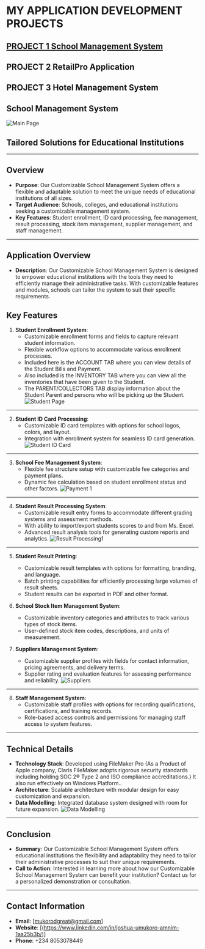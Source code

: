 
# MY APPLICATION DEVELOPMENT PROJECTS


## [PROJECT 1 School Management System](#school-management-system)
## PROJECT 2 RetailPro Application
## PROJECT 3 Hotel Management System


## School Management System

 ![Main Page](https://github.com/mukorodgreat/School-Management-ERP/assets/67916594/e9a22a54-005c-41e5-91a1-c4717f4c0fbe)
## Tailored Solutions for Educational Institutions

---

## Overview
- **Purpose**: Our Customizable School Management System offers a flexible and adaptable solution to meet the unique needs of educational institutions of all sizes.
- **Target Audience**: Schools, colleges, and educational institutions seeking a customizable management system.
- **Key Features**: Student enrollment, ID card processing, fee management, result processing, stock item management, supplier management, and staff management.

---

## Application Overview
- **Description**: Our Customizable School Management System is designed to empower educational institutions with the tools they need to efficiently manage their administrative tasks. With customizable features and modules, schools can tailor the system to suit their specific requirements.


## Key Features
1. **Student Enrollment System**:
   - Customizable enrollment forms and fields to capture relevant student information.
   - Flexible workflow options to accommodate various enrollment processes.
   - Included here is the ACCOUNT TAB where you can view details of the Student Bills and Payment.
   - Also included is the INVENTORY TAB where you can view all the inventories that have been given to the Student.
   - The PARENT/COLLECTORS TAB display information about the Student Parent and persons who will be picking up the Student.
![Student Page](https://github.com/mukorodgreat/School-Management-ERP/assets/67916594/ef0b775d-0c51-4efa-bb07-61a557d2da22)
---
2. **Student ID Card Processing**:
   - Customizable ID card templates with options for school logos, colors, and layout.
   - Integration with enrollment system for seamless ID card generation.
![Student ID Card](https://github.com/mukorodgreat/School-Management-ERP/assets/67916594/db83b029-3c95-4b51-a112-100da17a7873)
---   
3. **School Fee Management System**:
   - Flexible fee structure setup with customizable fee categories and payment plans.
   - Dynamic fee calculation based on student enrollment status and other factors.
![Payment 1](https://github.com/mukorodgreat/School-Management-ERP/assets/67916594/74a0231e-b911-4dcc-be13-e99e4013cc6c)
---
4. **Student Result Processing System**:
   - Customizable result entry forms to accommodate different grading systems and assessment methods.
   - With ability to import/export students scores to and from Ms. Excel. 
   - Advanced result analysis tools for generating custom reports and analytics.
![Result Processing1](https://github.com/mukorodgreat/School-Management-ERP/assets/67916594/61bf5a8c-e00d-4247-a792-1c6136185ab9)
---
5. **Student Result Printing**:
   - Customizable result templates with options for formatting, branding, and language.
   - Batch printing capabilities for efficiently processing large volumes of result sheets.
   - Student results can be exported in PDF and other format.
   
6. **School Stock Item Management System**:
   - Customizable inventory categories and attributes to track various types of stock items.
   - User-defined stock item codes, descriptions, and units of measurement.
   
7. **Suppliers Management System**:
   - Customizable supplier profiles with fields for contact information, pricing agreements, and delivery terms.
   - Supplier rating and evaluation features for assessing performance and reliability.
![Suppliers](https://github.com/mukorodgreat/School-Management-ERP/assets/67916594/6e2b37d5-e739-4028-8654-b95e3dea1f77)
---   
8. **Staff Management System**:
   - Customizable staff profiles with options for recording qualifications, certifications, and training records.
   - Role-based access controls and permissions for managing staff access to system features.

---
## Technical Details
- **Technology Stack**: Developed using FileMaker Pro (As a Product of Apple company, Claris FileMaker adopts rigorous security standards including holding SOC 2® Type 2 and ISO compliance accreditations.) It also run 
    effectively on Windows Platform..
- **Architecture**: Scalable architecture with modular design for easy customization and expansion.
- **Data Modelling**: Integrated database system designed with room for future expansion.
![Data Modelling](https://github.com/mukorodgreat/SIRJOSH-APPLICATION-DEVELOPMENT-PROJECTS/assets/67916594/ac004018-4489-4c37-bb2b-74ed49c66d2c)
---
## Conclusion
- **Summary**: Our Customizable School Management System offers educational institutions the flexibility and adaptability they need to tailor their administrative processes to suit their unique requirements.
- **Call to Action**: Interested in learning more about how our Customizable School Management System can benefit your institution? Contact us for a personalized demonstration or consultation.

---

## Contact Information
- **Email**: [mukorodgreat@gmail.com]
- **Website**: [(https://www.linkedin.com/in/joshua-umukoro-amnim-1aa25b3b/)]
- **Phone**: +234 8053078449
